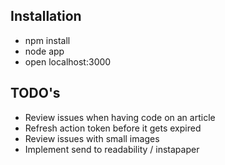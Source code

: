 ## Installation 

* npm install
* node app
* open localhost:3000


## TODO's

* Review issues when having code on an article
* Refresh action token before it gets expired
* Review issues with small images
* Implement send to readability / instapaper